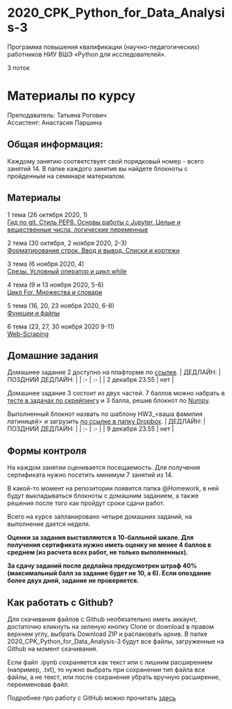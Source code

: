 # 2020_CPK_Python_for_Data_Analysis-3

Программа повышения квалификации (научно-педагогических) работников НИУ ВШЭ
«Python для исследователей».

3 поток

# Материалы по курсу 

Преподаватель: Татьяна Рогович  
Ассистент: Анастасия Паршина  

## Общая информация:
Каждому занятию соответствует свой порядковый номер - всего занятий 14. В папке каждого занятия вы найдете блокноты с пройденным на семинаре материалом.

## Материалы
1 тема (26 октября 2020, 1)  
[Гид по git. Стиль PEP8. Основы работы с Jupyter. Целые и вещественные числа, логические переменные](https://github.com/rogovich/2020_CPK_Python_for_Data_Analysis-3/tree/master/01_Introduction)

2 тема (30 октября, 2 ноября 2020, 2-3)  
[Форматирование строк. Ввод и вывод. Списки и кортежи](https://github.com/rogovich/2020_CPK_Python_for_Data_Analysis-3/tree/main/02_Strings_Lists_Tuples)

3 тема (6 ноября 2020, 4)  
[Срезы. Условный оператор и цикл while](https://github.com/rogovich/2020_CPK_Python_for_Data_Analysis-3/tree/main/03_If_Else_While)

4 тема (9 и 13 ноября 2020, 5-6)  
[Цикл For. Множества и словари](https://github.com/rogovich/2020_CPK_Python_for_Data_Analysis-3/tree/main/04_Set_Dict_For)

5 тема (16, 20, 23 ноября 2020, 6-8)  
[Функции и файлы](https://github.com/rogovich/2020_CPK_Python_for_Data_Analysis-3/tree/main/05_Functions_Files)

6 тема (23, 27, 30 ноября 2020 9-11)  
[Web-Scraping](https://github.com/rogovich/2020_CPK_Python_for_Data_Analysis-3/tree/main/06_Scraping)

## Домашние задания
Домашнее задание 2 доступно на плафторме по [ссылке](https://online.hse.ru/mod/quiz/view.php?id=186606). 
| ДЕДЛАЙН: | ПОЗДНИЙ ДЕДЛАЙН: |
| :- | :- |
| 2 декабря 23.55 | нет |

Домашнее задание 3 состоит из двух частей.
7 баллов можно набрать в [тесте в задачах по скрейпингу](https://online.hse.ru/mod/quiz/view.php?id=187904) и 3 балла, решив блокнот по [Numpy](https://github.com/rogovich/2020_CPK_Python_for_Data_Analysis-3/blob/main/%40HW/3_Homework_Numpy.ipynb).

Выполненный блокнот назвать по шаблону HW3_<ваша фамилия латиницей> и загрузить [по ссылке в папку Dropbox](https://www.dropbox.com/request/EEOiuv4HdG9QkC5K02HN).
| ДЕДЛАЙН: | ПОЗДНИЙ ДЕДЛАЙН: |
| :- | :- |
| 9 декабря 23.55 | нет |
## Формы контроля
На каждом занятии оценивается посещаемость. Для получения сертификата нужно посетить минимум 7 занятий из 14.

В какой-то момент на репозитории появится папка @Homework, в ней будут выкладываться блокноты с домашним заданием, а также решения после того как пройдут сроки сдачи работ.

Всего на курсе запланировано четыре домашних заданий, на выполнение дается неделя. 

**Оценки за задания выставляются в 10-балльной шкале. Для получения сертификата нужно иметь оценку не менее 4 баллов в среднем (из расчета всех работ, не только выполненных).**

**За сдачу заданий после дедлайна предусмотрен штраф 40% (максимальный балл за задание будет не 10, а 6). Если опоздание более двух дней, задание не проверяется.**


## Как работать с Github?
Для скачивания файлов с Github необязательно иметь аккаунт, достаточно кликнуть на зеленую кнопку Clone or download в правом верхнем углу, выбрать Download ZIP и распаковать архив. В папке 2020_CPK_Python_for_Data_Analysis-3 будут все файлы, загруженные на Github на момент скачивания.

Если файл .ipynb сохраняется как текст или с лишним расширением (например, .txt), то нужно выбрать при сохранении тип файла все файлы, 
а не текст, или после сохранения убрать вручную расширение, переименовав файл.

Подробнее про работу с GitHub можно прочитать [здесь](https://github.com/rogovich/2020_CPK_Python_for_Data_Analysis-3/blob/master/01_Introduction/2020_CPK_1_0_git.ipynb)
